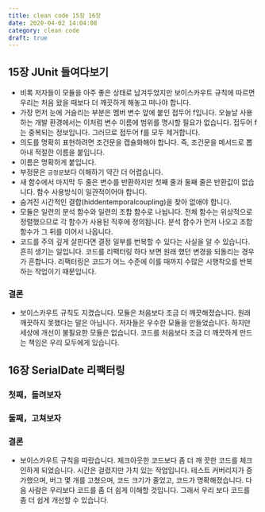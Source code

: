 ```yaml
---
title: clean code 15장 16장
date: 2020-04-02 14:04:08
category: clean code
draft: true
---
```


## 15장 JUnit 들여다보기

- 비록 저자들이 모듈을 아주 좋은 상태로 남겨두었지만 보이스카우트 규칙에 따르면 우리는 처음 왔을 때보다 더 깨끗하게 해놓고 떠나야 합니다.
- 가장 먼저 눈에 거슬리는 부분은 멤버 변수 앞에 붙인 접두어 f입니다. 오늘날 사용하는 개발 환경에서는 이처럼 변수 이름에 범위를 명시할 필요가 없습니다. 접두어 f는 중복되는 정보입니다. 그러므로 접두어 f를 모두 제거합니다.
- 의도를 명확히 표현하려면 조건문을 캡슐화해야 합니다. 즉, 조건문을 메서드로 뽑아내 적절한 이름을 붙입니다.
- 이름은 명확하게 붙입니다.
- 부정문은 `긍정문`보다 이해하기 약간 더 어렵습니다.
- 새 함수에서 마지막 두 줄은 변수를 반환하지만 첫째 줄과 둘째 줄은 반환값이 없습니다. 함수 사용방식이 일관적이어야 합니다.
- 숨겨진 시간적인 결합(hiddentemporalcoupling)을 찾아 없애야 합니다.
- 모듈은 일련의 분석 함수와 일련의 조합 함수로 나뉩니다. 전체 함수는 위상적으로 정렬했으므로 각 함수가 사용된 직후에 정의됩니다. 분석 함수가 먼저 나오고 조합 함수가 그 뒤를 이어서 나옵니다.
- 코드를 주의 깊게 살핀다면 결정 일부를 번복할 수 있다는 사실을 알 수 있습니다. 흔히 생기는 일입니다. 코드를 리팩터링 하다 보면 원래 했던 변경을 되돌리는 경우가 흔합니다. 리팩터링은 코드가 어느 수준에 이를 때까지 수많은 시행착오를 반복하는 작업이기 때문입니다.

### 결론

- 보이스카우트 규칙도 지켰습니다. 모듈은 처음보다 조금 더 깨끗해졌습니다. 원래 깨끗하지 못했다는 말은 아닙니다. 저자들은 우수한 모듈을 만들었습니다. 하지만 세상에 개선이 불필요한 모듈은 없습니다. 코드를 처음보다 조금 더 깨끗하게 만드는 책임은 우리 모두에게 있습니다.

## 16장 SerialDate 리팩터링

### 첫째，돌려보자

### 둘째，고쳐보자

### 결론

- 보이스카우트 규칙을 따랐습니다. 체크아웃한 코드보다 좀 더 깨 끗한 코드를 체크인하게 되었습니다. 시간은 걸렸지만 가치 있는 작업입니다. 테스트 커버리지가 증가했으며, 버그 몇 개를 고쳤으며, 코드 크기가 줄었고, 코드가 명확해졌습니다. 다음 사람은 우리보다 코드를 좀 더 쉽게 이해할 것입니다. 그래서 우리 보다 코드를 좀 더 쉽게 개선할 수 있습니다.
